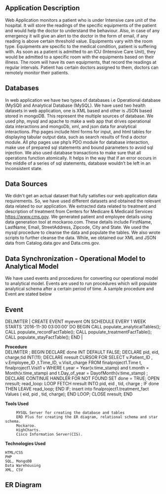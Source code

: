 ## Application Description

Web Application monitors a patient who is under Intensive care unit of the hospital. It will store the readings of the specific equipments of the patient and would help the doctor to understand the behaviour. Also, in case of any emergency it will give an alert to the doctor in the form of email, if any reading is above certain threshold value. Equipments vary with the room type. Equipments are specific to the medical condition, patient is suffering with. As soon as a patient is admitted to an ICU (Intensive Care Unit), they would be admitted to a specific room with the equipments based on their illness. The room will have its own equipments, that record the readings at regular intervals. Patient has certain doctors assigned to them, doctors can remotely monitor their patients.

 ## Databases
 
 In web application we have two types of databases i.e Operational database (MySQl) and Analytical Database (MySQL). We have used two health datasets in web application, one is XML based and other is JSON based stored in mongoDB. This represent the multiple sources of database. We used php, mysql and apache to make a web app that drives operational data interactions and mongoDb, xml, and json data for analytical interactions. Php pages include html forms for input, and  html tables for displaying tabular output data, such as search results of find a doctor module. All php pages use php’s PDO module for database interaction, make use of prepared sql statements and bound parameters to avoid sql injection. We also used database transactions to make sure that all operations function atomically. It helps in the way that if an error occurs in the middle of a series of sql statements, database wouldn’t be left in an inconsistent state.
 
## Data Sources

We didn't get an actual dataset that fully satisfies our web application data requirements. So, we have used different datasets and obtained the relevant data related to our application. We extracted data related to treatment and description of treatment from Centers for Medicare & Medicaid Services https://www.cms.gov. We generated patient and employee details using data generation tool at mockaroo.com. These details include FirstName, LastName, Email, StreetAddress, Zipcode, City and State. We used the mysql procedure to cleanse the data and populate the tables. We also wrote  scripts to further cleanse the data. While, we obtained our XML and JSON data from Catalog.data.gov and Data.cms.gov.

## Data Synchronization - Operational Model to Analytical Model

We have used events and procedures for converting our operational model to analytical model.
Events are used to run procedures which will populate analytical schema after a certain period of time. A sample procedure and Event are stated below 

## Event

DELIMITER |
CREATE EVENT myevent
    ON SCHEDULE EVERY 1 WEEK STARTS '2016-11-30 03:00:00'
    DO
      BEGIN
        CALL populate_analyticalTables();
        CALL populate_recordFactTable();
        CALL populate_treatmentFactTable();
        CALL populate_stayFactTable();
             END |

<b>Procedure</b>
<br>
DELIMITER ;
BEGIN
DECLARE done INT DEFAULT FALSE;
DECLARE pid, eid, charge,tid INT(11);
DECLARE nresult CURSOR FOR 
SELECT v.Patient_ID , v.Employee_ID ,t.Time_ID, v.Visit_charge FROM  finalproject1.Time t, finalproject1.Visit1 v WHERE t.year = Year(v.time_stamp) and t.month = Month(v.time_stamp) and t.Day_of_year = DayofMonth(v.time_stamp) ;
DECLARE CONTINUE HANDLER FOR NOT FOUND SET done = TRUE;
OPEN nresult;
read_loop: LOOP
FETCH nresult INTO pid, eid , tid, charge ;
IF done THEN
LEAVE read_loop;
END IF;
insert into finalproject1.treatment_fact  Values ( eid, pid , tid, charge);
 END LOOP;
CLOSE nresult;
END

<b>Tools Used</b>
<br>
```XAMPP
     MYSQL Server for creating the database and tables
     ERD Plus for creating the ER diagram, relational schema and star schema.
     Mockaroo.
     HighCharts.
     Cisco Information Server(CIS).
```
<b>Technologies Used</b>
<br>
```
HTML/CSS
PHP
SQL, MongoDB
Data Warehousing
XML, CSV
```

## ER Diagram

